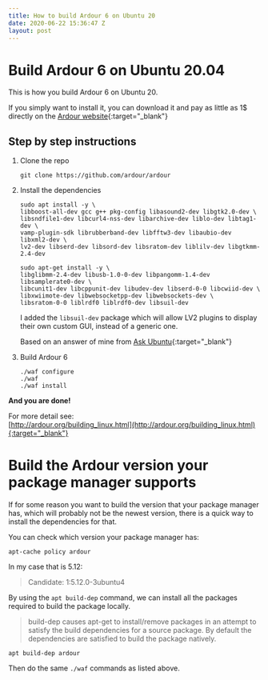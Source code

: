 ```yaml
---
title: How to build Ardour 6 on Ubuntu 20
date: 2020-06-22 15:36:47 Z
layout: post
---
```


# Build Ardour 6 on Ubuntu 20.04

This is how you build Ardour 6 on Ubuntu 20.

If you simply want to install it, you can download it and pay as little as 1$ directly on the
[Ardour website](https://community.ardour.org/download){:target="_blank"}


## Step by step instructions

1. Clone the repo

   `git clone https://github.com/ardour/ardour`

2. Install the dependencies

   ```shell
   sudo apt install -y \
   libboost-all-dev gcc g++ pkg-config libasound2-dev libgtk2.0-dev \
   libsndfile1-dev libcurl4-nss-dev libarchive-dev liblo-dev libtag1-dev \
   vamp-plugin-sdk librubberband-dev libfftw3-dev libaubio-dev libxml2-dev \
   lv2-dev libserd-dev libsord-dev libsratom-dev liblilv-dev libgtkmm-2.4-dev
   ```

   ```shell
   sudo apt-get install -y \
   libglibmm-2.4-dev libusb-1.0-0-dev libpangomm-1.4-dev libsamplerate0-dev \
   libcunit1-dev libcppunit-dev libudev-dev libserd-0-0 libcwiid-dev \
   libxwiimote-dev libwebsocketpp-dev libwebsockets-dev \
   libsratom-0-0 liblrdf0 liblrdf0-dev libsuil-dev
   ```

   I added the `libsuil-dev` package which will allow LV2 plugins to display their own custom GUI, instead of a generic one.

   Based on an answer of mine from [Ask Ubuntu](https://askubuntu.com/questions/1020879/building-ardour-5){:target="_blank"}

3. Build Ardour 6

   ```shell
   ./waf configure
   ./waf
   ./waf install
   ```


**And you are done!**

For more detail see:  
[http://ardour.org/building_linux.html](http://ardour.org/building_linux.html){:target="_blank"}


# Build the Ardour version your package manager supports

If for some reason you want to build the version that your package manager has, which will probably not be the newest version,
there is a quick way to install the dependencies for that.

You can check which version your package manager has:

```shell
apt-cache policy ardour
```

In my case that is 5.12:

>   Candidate: 1:5.12.0-3ubuntu4


By using the `apt build-dep` command, we can install all the packages required to build the package locally.

> build-dep causes apt-get to install/remove packages in an attempt to satisfy the build dependencies for a source package.
> By default the dependencies are satisfied to build the package natively.

```shell
apt build-dep ardour
```

Then do the same `./waf` commands as listed above.
